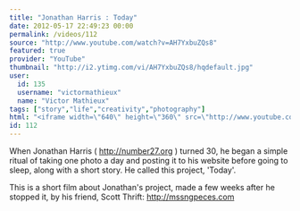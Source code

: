 ```yaml
---
title: "Jonathan Harris : Today"
date: 2012-05-17 22:49:23 00:00
permalink: /videos/112
source: "http://www.youtube.com/watch?v=AH7YxbuZQs8"
featured: true
provider: "YouTube"
thumbnail: "http://i2.ytimg.com/vi/AH7YxbuZQs8/hqdefault.jpg"
user:
  id: 135
  username: "victormathieux"
  name: "Victor Mathieux"
tags: ["story","life","creativity","photography"]
html: "<iframe width=\"640\" height=\"360\" src=\"http://www.youtube.com/embed/AH7YxbuZQs8?wmode=transparent&fs=1&feature=oembed\" frameborder=\"0\" allowfullscreen></iframe>"
id: 112
---
```


When Jonathan Harris ( http://number27.org ) turned 30, he began a simple ritual of taking one photo a day and posting it to his website before going to sleep, along with a short story. He called this project, 'Today'.

This is a short film about Jonathan's project, made a few weeks after he stopped it, by his friend, Scott Thrift: http://mssngpeces.com